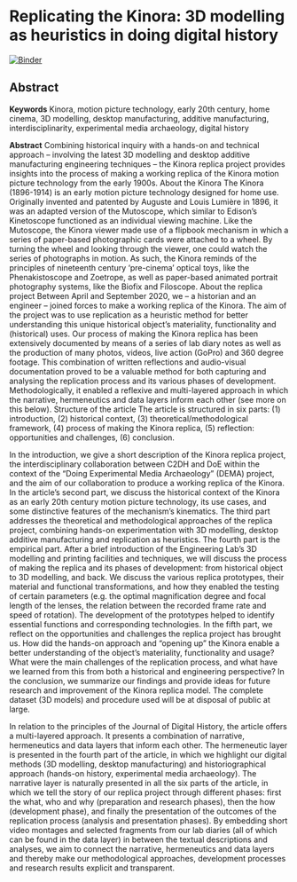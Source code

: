 # Replicating the Kinora: 3D modelling as heuristics in doing digital history

[![Binder](https://mybinder.org/badge_logo.svg)](https://mybinder.org/v2/gh/jdh-observer/jdh001-33pRxE2dtUHP/main?filepath=kinora.ipynb)

## Abstract

**Keywords** Kinora, motion picture technology, early 20th century, home cinema, 3D modelling, desktop manufacturing, additive manufacturing, interdisciplinarity, experimental media archaeology, digital history

**Abstract** Combining historical inquiry with a hands-on and technical approach – involving the latest 3D modelling and desktop additive manufacturing engineering techniques – the Kinora replica project provides insights into the process of making a working replica of the Kinora motion picture technology from the early 1900s. About the Kinora The Kinora (1896-1914) is an early motion picture technology designed for home use. Originally invented and patented by Auguste and Louis Lumière in 1896, it was an adapted version of the Mutoscope, which similar to Edison’s Kinetoscope functioned as an individual viewing machine. Like the Mutoscope, the Kinora viewer made use of a flipbook mechanism in which a series of paper-based photographic cards were attached to a wheel. By turning the wheel and looking through the viewer, one could watch the series of photographs in motion. As such, the Kinora reminds of the principles of nineteenth century ‘pre-cinema’ optical toys, like the Phenakistoscope and Zoetrope, as well as paper-based animated portrait photography systems, like the Biofix and Filoscope. About the replica project Between April and September 2020, we – a historian and an engineer – joined forces to make a working replica of the Kinora. The aim of the project was to use replication as a heuristic method for better understanding this unique historical object’s materiality, functionality and (historical) uses. Our process of making the Kinora replica has been extensively documented by means of a series of lab diary notes as well as the production of many photos, videos, live action (GoPro) and 360 degree footage. This combination of written reflections and audio-visual documentation proved to be a valuable method for both capturing and analysing the replication process and its various phases of development. Methodologically, it enabled a reflexive and multi-layered approach in which the narrative, hermeneutics and data layers inform each other (see more on this below). Structure of the article The article is structured in six parts: (1) introduction, (2) historical context, (3) theoretical/methodological framework, (4) process of making the Kinora replica, (5) reflection: opportunities and challenges, (6) conclusion.

In the introduction, we give a short description of the Kinora replica project, the interdisciplinary collaboration between C2DH and DoE within the context of the “Doing Experimental Media Archaeology” (DEMA) project, and the aim of our collaboration to produce a working replica of the Kinora. In the article’s second part, we discuss the historical context of the Kinora as an early 20th century motion picture technology, its use cases, and some distinctive features of the mechanism’s kinematics. The third part addresses the theoretical and methodological approaches of the replica project, combining hands-on experimentation with 3D modelling, desktop additive manufacturing and replication as heuristics. The fourth part is the empirical part. After a brief introduction of the Engineering Lab’s 3D modelling and printing facilities and techniques, we will discuss the process of making the replica and its phases of development: from historical object to 3D modelling, and back. We discuss the various replica prototypes, their material and functional transformations, and how they enabled the testing of certain parameters (e.g. the optimal magnification degree and focal length of the lenses, the relation between the recorded frame rate and speed of rotation). The development of the prototypes helped to identify essential functions and corresponding technologies. In the fifth part, we reflect on the opportunities and challenges the replica project has brought us. How did the hands-on approach and “opening up” the Kinora enable a better understanding of the object’s materiality, functionality and usage? What were the main challenges of the replication process, and what have we learned from this from both a historical and engineering perspective? In the conclusion, we summarize our findings and provide ideas for future research and improvement of the Kinora replica model. The complete dataset (3D models) and procedure used will be at disposal of public at large.

In relation to the principles of the Journal of Digital History, the article offers a multi-layered approach. It presents a combination of narrative, hermeneutics and data layers that inform each other. The hermeneutic layer is presented in the fourth part of the article, in which we highlight our digital methods (3D modelling, desktop manufacturing) and historiographical approach (hands-on history, experimental media archaeology). The narrative layer is naturally presented in all the six parts of the article, in which we tell the story of our replica project through different phases: first the what, who and why (preparation and research phases), then the how (development phase), and finally the presentation of the outcomes of the replication process (analysis and presentation phases). By embedding short video montages and selected fragments from our lab diaries (all of which can be found in the data layer) in between the textual descriptions and analyses, we aim to connect the narrative, hermeneutics and data layers and thereby make our methodological approaches, development processes and research results explicit and transparent.
